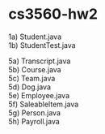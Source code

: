 # cs3560-hw2
1a) Student.java  
1b) StudentTest.java  

5a) Transcript.java  
5b) Course.java  
5c) Team.java  
5d) Dog.java  
5e) Employee.java  
5f) SaleableItem.java  
5g) Person.java  
5h) Payroll.java  
